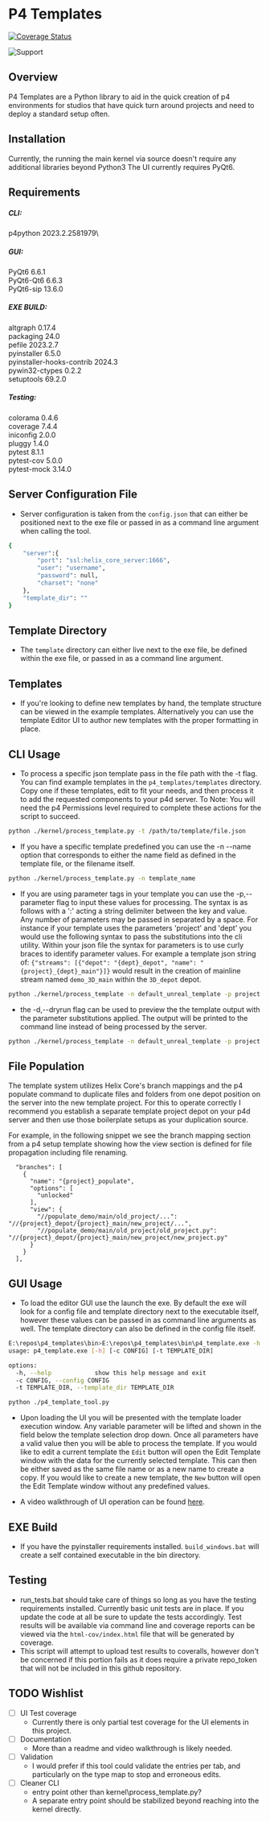 # P4 Templates
[![Coverage Status](https://coveralls.io/repos/github/rmaffesoli/p4_templates/badge.svg?branch=main)](https://coveralls.io/github/rmaffesoli/p4_templates?branch=main)

![Support](https://img.shields.io/badge/Support-Community-yellow.svg)

## Overview

P4 Templates are a Python library to aid in the quick creation of p4 environments for studios that have quick turn around projects and need to deploy a standard setup often.

## Installation

Currently, the running the main kernel via source doesn't require any additional libraries beyond Python3
The UI currently requires PyQt6.

## Requirements
##### CLI:
p4python                  2023.2.2581979\
##### GUI:
PyQt6                     6.6.1\
PyQt6-Qt6                 6.6.3\
PyQt6-sip                 13.6.0
##### EXE BUILD:
altgraph                  0.17.4\
packaging                 24.0\
pefile                    2023.2.7\
pyinstaller               6.5.0\
pyinstaller-hooks-contrib 2024.3\
pywin32-ctypes            0.2.2\
setuptools                69.2.0
##### Testing:
colorama                  0.4.6\
coverage                  7.4.4\
iniconfig                 2.0.0\
pluggy                    1.4.0\
pytest                    8.1.1\
pytest-cov                5.0.0\
pytest-mock               3.14.0


## Server Configuration File

* Server configuration is taken from the `config.json` that can either be positioned next to the exe file or passed in as a command line argument when calling the tool.
```bash
{
    "server":{
        "port": "ssl:helix_core_server:1666",
        "user": "username",
        "password": null,
        "charset": "none"
    },
    "template_dir": ""
}

```

## Template Directory
* The `template` directory can either live next to the exe file, be defined within the exe file, or passed in as a command line argument.

## Templates
* If you're looking to define new templates by hand, the template structure can be viewed in the example templates. Alternatively you can use the template Editor UI to author new templates with the proper formatting in place.

## CLI Usage

* To process a specific json template pass in the file path with the -t flag.
You can find example templates in the `p4_templates/templates` directory. Copy one if these templates, edit to fit your needs, and then process it to add the requested components to your p4d server. To Note: You will need the p4 Permissions level required to complete these actions for the script to succeed.

```bash
python ./kernel/process_template.py -t /path/to/template/file.json
```

* If you have a specific template predefined you can use the -n --name option that corresponds to either the name field as defined in the template file, or the filename itself.

```bash
python ./kernel/process_template.py -n template_name
```

* If you are using parameter tags in your template you can use the -p,--parameter flag to input these values for processing.
The syntax is as follows with a ':' acting a string delimiter between the key and value.
Any number of parameters may be passed in separated by a space.
For instance if your template uses the parameters 'project' and 'dept' you would use the following syntax to pass the substitutions into the cli utility.
Within your json file the syntax for parameters is to use curly braces to identify parameter values.
For example a template json string of:
`{"streams": [{"depot": "{dept}_depot", "name": "{project}_{dept}_main"}]}` would result in the creation of mainline stream named `demo_3D_main` within the `3D_depot` depot.

```bash
python ./kernel/process_template -n default_unreal_template -p project:demo dept:3D
```

* the -d,--dryrun flag can be used to preview the the template output with the parameter substitutions applied. The output will be printed to the command line instead of being processed by the server.

```bash
python ./kernel/process_template -n default_unreal_template -p project:demo dept:3D -d
```

## File Population

The template system utilizes Helix Core's branch mappings and the p4 populate command to duplicate files and folders from one depot position on the server into the new template project. For this to operate correctly I recommend you establish a separate template project depot on your p4d server and then use those boilerplate setups as your duplication source.

For example, in the following snippet we see the branch mapping section from a p4 setup template showing how the view section is defined for file propagation including file renaming.

```
  "branches": [
    {
      "name": "{project}_populate",
      "options": [
        "unlocked"
      ],
      "view": {
        "//populate_demo/main/old_project/...": "//{project}_depot/{project}_main/new_project/...",
        "//populate_demo/main/old_project/old_project.py": "//{project}_depot/{project}_main/new_project/new_project.py"
      }
    }
  ],
```

## GUI Usage

* To load the editor GUI use the launch the exe. By default the exe will look for a config file and template directory next to the executable itself, however these values can be passed in as command line arguments as well. The template directory can also be defined in the config file itself.

```bash
E:\repos\p4_templates\bin>E:\repos\p4_templates\bin\p4_template.exe -h
usage: p4_template.exe [-h] [-c CONFIG] [-t TEMPLATE_DIR]

options:
  -h, --help            show this help message and exit
  -c CONFIG, --config CONFIG
  -t TEMPLATE_DIR, --template_dir TEMPLATE_DIR
```


```bash
python ./p4_template_tool.py
```
* Upon loading the UI you will be presented with the template loader execution window. Any variable parameter will be lifted and shown in the field below the template selection drop down. Once all parameters have a valid value then you will be able to process the template. If you would like to edit a current template the `Edit` button will open the Edit Template window with the data for the currently selected template. This can then be either saved as the same file name or as a new name to create a copy. If you would like to create a new template, the `New` button will open the Edit Template window without any predefined values.

* A video walkthrough of UI operation can be found [here](https://share.descript.com/view/qB7vWvmbhRO).

## EXE Build
* If you have the pyinstaller requirements installed. `build_windows.bat` will create a self contained executable in the bin directory.

## Testing

* run_tests.bat should take care of things so long as you have the testing requirements installed. Currently basic unit tests are in place. If you update the code at all be sure to update the tests accordingly. Test results will be available via command line and coverage reports can be viewed via the `html-cov/index.html` file that will be generated by coverage.
* This script will attempt to upload test results to coveralls, however don't be concerned if this portion fails as it does require a private repo_token that will not be included in this github repository.

## TODO Wishlist
- [ ] UI Test coverage
  - Currently there is only partial test coverage for the UI elements in this project.
- [ ] Documentation
  - More than a readme and video walkthrough is likely needed.
- [ ] Validation
  - I would prefer if this tool could validate the entries per tab, and particularly on the type map to stop and erroneous edits.
- [ ] Cleaner CLI
  - entry point other than kernel\process_template.py?
  - A separate entry point should be stabilized beyond reaching into the kernel directly.
